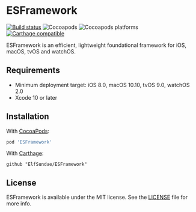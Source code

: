 # ESFramework

[![Build status](https://github.com/ElfSundae/ESFramework/workflows/Build/badge.svg)](https://github.com/ElfSundae/ESFramework/actions?query=workflow%3ABuild)
![Cocoapods](https://img.shields.io/cocoapods/v/ESFramework)
![Cocoapods platforms](https://img.shields.io/cocoapods/p/ESFramework)
[![Carthage compatible](https://img.shields.io/badge/Carthage-compatible-4BC51D.svg?style=flat)](https://github.com/Carthage/Carthage)

ESFramework is an efficient, lightweight foundational framework for iOS, macOS, tvOS and watchOS.

## Requirements

- Minimum deployment target: iOS 8.0, macOS 10.10, tvOS 9.0, watchOS 2.0
- Xcode 10 or later

## Installation

With [CocoaPods](https://cocoapods.org):

```ruby
pod 'ESFramework'
```

With [Carthage](https://github.com/Carthage/Carthage):

```ogdl
github "ElfSundae/ESFramework"
```

## License

ESFramework is available under the MIT license. See the [LICENSE](LICENSE) file for more info.
